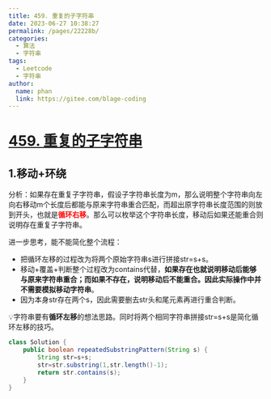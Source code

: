 ```yaml
---
title: 459. 重复的子字符串
date: 2023-06-27 10:38:27
permalink: /pages/22228b/
categories:
  - 算法
  - 字符串
tags:
  - Leetcode
  - 字符串
author: 
  name: phan
  link: https://gitee.com/blage-coding
---
```

# [459. 重复的子字符串](https://leetcode.cn/problems/repeated-substring-pattern/)

## 1.移动+环绕

分析：如果存在重复子字符串，假设子字符串长度为m，那么说明整个字符串向左向右移动m个长度后都能与原来字符串重合匹配，而超出原字符串长度范围的则放到开头，也就是<font color="red">**循环右移**</font>。那么可以枚举这个字符串长度，移动后如果还能重合则说明存在重复子字符串。

进一步思考，能不能简化整个流程：

- 把循环左移的过程改为将两个原始字符串s进行拼接str=s+s。
- 移动+覆盖+判断整个过程改为contains代替，**如果存在也就说明移动后能够与原来字符串重合；而如果不存在，说明移动后不能重合。因此实际操作中并不需要模拟移动字符串**。
- 因为本身str存在两个s，因此需要删去str头和尾元素再进行重合判断。

💡字符串要有**循环左移**的想法思路。同时将两个相同字符串拼接str=s+s是简化循环左移的技巧。

```java
class Solution {
    public boolean repeatedSubstringPattern(String s) {
        String str=s+s;
        str=str.substring(1,str.length()-1);
        return str.contains(s);
    }
}
```

